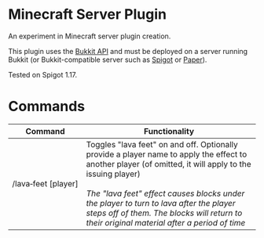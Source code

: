 # Minecraft Server Plugin
An experiment in Minecraft server plugin creation.

This plugin uses the [Bukkit API](https://bukkit.fandom.com/wiki/Plugin_Tutorial_(Eclipse)) and must be deployed on a server running Bukkit (or Bukkit-compatible server such as [Spigot](https://www.spigotmc.org/) or [Paper](https://papermc.io/)).

Tested on Spigot 1.17.

# Commands

|Command|Functionality|
|---|---|
|/lava&#8209;feet&nbsp;[player]|Toggles "lava feet" on and off. Optionally provide a player name to apply the effect to another player (of omitted, it will apply to the issuing player)<br/><br/>_The "lava feet" effect causes blocks under the player to turn to lava after the player steps off of them. The blocks will return to their original material after a period of time_|
